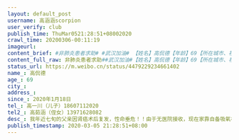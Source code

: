 ```yaml
---
layout: default_post
username: 高涵涵scorpion
user_verify: club
publish_time: ThuMar0521:28:51+08002020
crawl_time: 20200306-00:11:19
imageurl: 
content_brief: #非肺炎患者求助# #武汉加油# 【姓名】高侃德【年龄】69【所在城市、社区】湖北省武汉市江岸区、新三巷社区【患病时间】2020年1月18日【联系方式】高一川（儿子）●●●【其他紧急联系人】高茹涵（侄女）●●●【病情描述】我年近七旬的父亲因肾癌术后复发，性命垂危！！由于无医院接 ...全文
content_full_raw: 非肺炎患者求助##武汉加油#【姓名】高侃德【年龄】69【所在城市、社区】湖北省武汉市江岸区、新三巷社区【患病时间】2020年1月18日【联系方式】高一川（儿子）●●●【其他紧急联系人】高茹涵（侄女）●●●【病情描述】我年近七旬的父亲因肾癌术后复发，性命垂危！！由于无医院接收，现在家靠自备吸氧机维持生命！！请大家救救我父亲！！！！一、2019年2月在协和医院手术摘除右肾，医生诊断，癌细胞已扩散；二、2020年春节前，父亲病情反复，表现为咳嗽、哮喘，现仅靠自备的吸氧机维持生命；三、于3月1日去协和医院总部就诊，核酸检测和CT检查结果已排除新冠肺炎，诊断为癌症病变（检查结果已上传）；四、因为连续跑医院，今晚开始父亲已出现低热症状。现协和医院因条件有限，表示无法接收，实在没办法了，只能向微博求助，希望大家能帮帮我父亲，救他一命！！！！【主要诉求】已在协和医院排除新冠肺炎，目前无医院接收，我急切的希望有关媒体能够转发并联系可接收医院，尽早收治我的父亲！！！！@央视新闻@头条新闻@人民日报@湖北日报@长江日报
status_url: https://m.weibo.cn/status/4479229234661402
name_: 高侃德
age_: 69
city_: 
address_: 
since_: 2020年1月18日
tel_: 高一川（儿子）18607112020
tel2_: 高茹涵（侄女）13971628082
desc_: 我年近七旬的父亲因肾癌术后复发，性命垂危！！由于无医院接收，现在家靠自备吸氧机维持生命！！请大家救救我父亲！！！！一、2019年2月在协和医院手术摘除右肾，医生诊断，癌细胞已扩散；二、2020年春节前，父亲病情反复，表现为咳嗽、哮喘，现仅靠自备的吸氧机维持生命；三、于3月1日去协和医院总部就诊，核酸检测和CT检查结果已排除新冠肺炎，诊断为癌症病变（检查结果已上传）；四、因为连续跑医院，今晚开始父亲已出现低热症状。现协和医院因条件有限，表示无法接收，实在没办法了，只能向微博求助，希望大家能帮帮我父亲，救他一命！！！！
publish_timestamp: 2020-03-05 21:28:51+08:00
---
```

